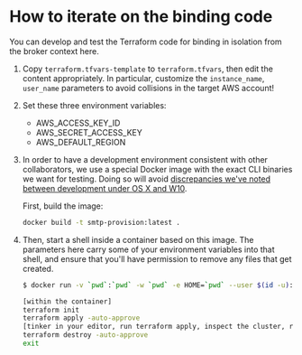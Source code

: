 # How to iterate on the binding code

You can develop and test the Terraform code for binding in isolation from
the broker context here.

1. Copy `terraform.tfvars-template` to `terraform.tfvars`, then edit the content
   appropriately. In particular, customize the `instance_name`, `user_name`
   parameters to avoid collisions in the target AWS account!
1. Set these three environment variables:

    - AWS_ACCESS_KEY_ID
    - AWS_SECRET_ACCESS_KEY
    - AWS_DEFAULT_REGION

1. In order to have a development environment consistent with other
   collaborators, we use a special Docker image with the exact CLI binaries we
   want for testing. Doing so will avoid [discrepancies we've noted between development under OS X and W10](https://github.com/terraform-aws-modules/terraform-aws-eks/issues/1262#issuecomment-932792757).

   First, build the image:

    ```bash
    docker build -t smtp-provision:latest .
    ```

1. Then, start a shell inside a container based on this image. The parameters
   here carry some of your environment variables into that shell, and ensure
   that you'll have permission to remove any files that get created.

    ```bash
    $ docker run -v `pwd`:`pwd` -w `pwd` -e HOME=`pwd` --user $(id -u):$(id -g) -e TERM -it --rm -e AWS_SECRET_ACCESS_KEY -e AWS_ACCESS_KEY_ID -e AWS_DEFAULT_REGION smtp-provision:latest

    [within the container]
    terraform init
    terraform apply -auto-approve
    [tinker in your editor, run terraform apply, inspect the cluster, repeat]
    terraform destroy -auto-approve
    exit
